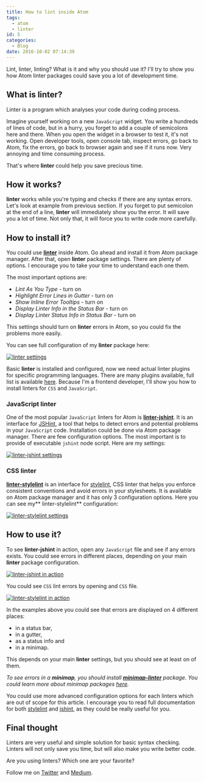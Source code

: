 ```yaml
---
title: How to lint inside Atom
tags:
  - atom
  - linter
id: 5
categories:
  - Blog
date: 2016-10-02 07:14:39
---
```


Lint, linter, linting? What is it and why you should use it? I'll try to show you how Atom linter packages could save you a lot of development time.

## What is linter?

Linter is a program which analyses your code during coding process.

Imagine yourself working on a new `JavaScript` widget. You write a hundreds of lines of code, but in a hurry, you forget to add a couple of semicolons here and there. When you open the widget in a browser to test it, it's not working. Open developer tools, open console tab, inspect errors, go back to Atom, fix the errors, go back to browser again and see if it runs now. Very annoying and time consuming process.

That's where **linter** could help you save precious time.

## How it works?

**linter** works while you're typing and checks if there are any syntax errors. Let's look at example from previous section. If you forget to put semicolon at the end of a line, **linter** will immediately show you the error. It will save you a lot of time. Not only that, it will force you to write code more carefully.

## How to install it?

You could use **[linter](https://atom.io/packages/linter)** inside Atom. Go ahead and install it from Atom package manager. After that, open **linter** package settings. There are plenty of options. I encourage you to take your time to understand each one them.

The most important options are:

*   _Lint As You Type_ - turn on
*   _Highlight Error Lines in Gutter_ - turn on
*   _Show Inline Error Tooltips_ - turn on
*   _Display Linter Info in the Status Bar_ - turn on
*   _Display Linter Status Info in Status Bar_ - turn on

This settings should turn on **linter** errors in Atom, so you could fix the problems more easily.

You can see full configuration of my **linter** package here:

[![linter settings](http://res.cloudinary.com/starbist/image/upload/v1497509500/linter-settings-full_nbolhs.png)](http://res.cloudinary.com/starbist/image/upload/v1497509500/linter-settings-full_nbolhs.png)

Basic **linter** is installed and configured, now we need actual linter plugins for specific programming languages. There are many plugins available, full list is available [here](http://atomlinter.github.io/). Because I'm a frontend developer, I'll show you how to install linters for `CSS` and `JavaScript`.

### JavaScript linter

One of the most popular `JavaScript` linters for Atom is **[linter-jshint](https://atom.io/packages/linter-jshint)**. It is an interface for [JSHint](http://jshint.com/), a tool that helps to detect errors and potential problems in your `JavaScript` code. Installation could be done via Atom package manager. There are few configuration options. The most important is to provide of executable `jshint` node script. Here are my settings:

[![linter-jshint settings](http://res.cloudinary.com/starbist/image/upload/v1497509331/linter-jshint-settings_h5zv2y.png)](http://res.cloudinary.com/starbist/image/upload/v1497509331/linter-jshint-settings_h5zv2y.png)

### CSS linter

[**linter-stylelint**](https://atom.io/packages/linter-stylelint) is an interface for [stylelint](http://stylelint.io/), CSS linter that helps you enforce consistent conventions and avoid errors in your stylesheets. It is available on Atom package manager and it has only 3 configuration options. Here you can see my** linter-stylelint** configuration:

[![linter-stylelint settings](http://res.cloudinary.com/starbist/image/upload/v1497509329/linter-stylelint-settings_dnig5o.png)](http://res.cloudinary.com/starbist/image/upload/v1497509329/linter-stylelint-settings_dnig5o.png)

## How to use it?

To see **linter-jshint** in action, open any `JavaScript` file and see if any errors exists. You could see errors in different places, depending on your main **linter** package configuration.

[![linter-jshint in action](http://res.cloudinary.com/starbist/image/upload/v1497509498/linter-jshint_zhwy7k.png)](http://res.cloudinary.com/starbist/image/upload/v1497509498/linter-jshint_zhwy7k.png)

You could see `CSS` lint errors by opening and `CSS` file.

[![linter-stylelint in action](http://res.cloudinary.com/starbist/image/upload/v1497509328/linter-stylelint_uzvqwj.png)](http://res.cloudinary.com/starbist/image/upload/v1497509328/linter-stylelint_uzvqwj.png)

In the examples above you could see that errors are displayed on 4 different places:

*   in a status bar,
*   in a gutter,
*   as a status info and
*   in a minimap.

This depends on your main **linter** settings, but you should see at least on of them.

_To see errors in a **minimap**, you should install [**minimap-linter**](https://atom.io/packages/minimap-linter) package. You could learn more about minimap packages [here](https://silvestarbistrovic.from.hr/en/articles/github-atom-minimap-packages/)._

You could use more advanced configuration options for each linters which are out of scope for this article. I encourage you to read full documentation for both [stylelint](https://github.com/stylelint/stylelint/blob/master/docs/user-guide.md) and [jshint](http://jshint.com/docs/), as they could be really useful for you.

## Final thought

Linters are very useful and simple solution for basic syntax checking. Linters will not only save you time, but will also make you write better code.

Are you using linters? Which one are your favorite?

Follow me on [Twitter](https://twitter.com/malimirkeccita) and [Medium](https://medium.com/@malimirkeccita).